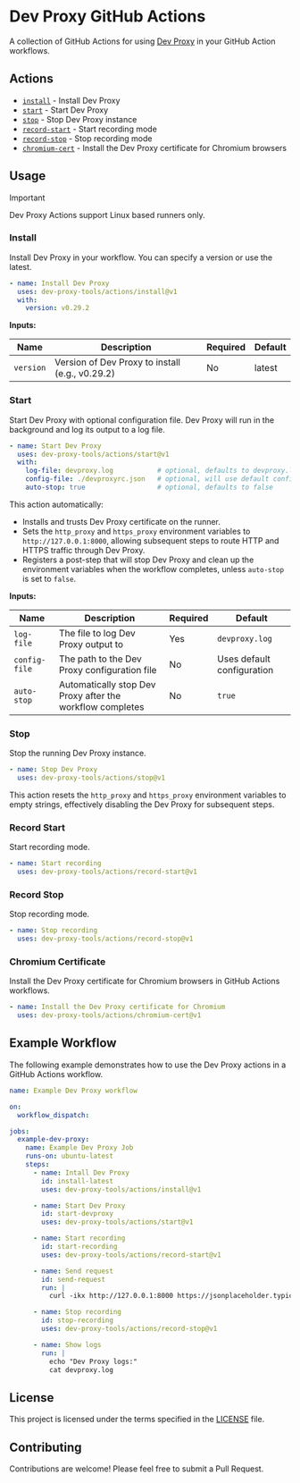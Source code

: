# Dev Proxy GitHub Actions

A collection of GitHub Actions for using [Dev Proxy](https://aka.ms/devproxy) in your GitHub Action workflows.

## Actions

- [`install`](#install) - Install Dev Proxy
- [`start`](#start) - Start Dev Proxy
- [`stop`](#stop) - Stop Dev Proxy instance
- [`record-start`](#record-start) - Start recording mode
- [`record-stop`](#record-stop) - Stop recording mode
- [`chromium-cert`](#chromium-cert) - Install the Dev Proxy certificate for Chromium browsers

## Usage

> [!IMPORTANT]  
> Dev Proxy Actions support Linux based runners only.

### Install

Install Dev Proxy in your workflow. You can specify a version or use the latest.

```yaml
- name: Install Dev Proxy
  uses: dev-proxy-tools/actions/install@v1
  with:
    version: v0.29.2
```

**Inputs:**

| Name | Description | Required | Default |
|------|-------------|----------|---------|
| `version` | Version of Dev Proxy to install (e.g., v0.29.2) | No | latest |

### Start

Start Dev Proxy with optional configuration file. Dev Proxy will run in the background and log its output to a log file.

```yaml
- name: Start Dev Proxy
  uses: dev-proxy-tools/actions/start@v1
  with:
    log-file: devproxy.log           # optional, defaults to devproxy.log
    config-file: ./devproxyrc.json   # optional, will use default configuration if not provided
    auto-stop: true                  # optional, defaults to false
```

This action automatically:
 
 - Installs and trusts Dev Proxy certificate on the runner.
 - Sets the `http_proxy` and `https_proxy` environment variables to `http://127.0.0.1:8000`, allowing subsequent steps to route HTTP and HTTPS traffic through Dev Proxy.
 - Registers a post-step that will stop Dev Proxy and clean up the environment variables when the workflow completes, unless `auto-stop` is set to `false`.

**Inputs:**

| Name | Description | Required | Default |
|------|-------------|----------|---------|
| `log-file` | The file to log Dev Proxy output to | Yes | `devproxy.log` |
| `config-file` | The path to the Dev Proxy configuration file | No | Uses default configuration |
| `auto-stop` | Automatically stop Dev Proxy after the workflow completes | No | `true` |

### Stop

Stop the running Dev Proxy instance.

```yaml
- name: Stop Dev Proxy
  uses: dev-proxy-tools/actions/stop@v1
```

This action resets the `http_proxy` and `https_proxy` environment variables to empty strings, effectively disabling the Dev Proxy for subsequent steps.

### Record Start

Start recording mode.

```yaml
- name: Start recording
  uses: dev-proxy-tools/actions/record-start@v1
```

### Record Stop

Stop recording mode.

```yaml
- name: Stop recording
  uses: dev-proxy-tools/actions/record-stop@v1
```

### Chromium Certificate

Install the Dev Proxy certificate for Chromium browsers in GitHub Actions workflows.

```yaml
- name: Install the Dev Proxy certificate for Chromium
  uses: dev-proxy-tools/actions/chromium-cert@v1
```

## Example Workflow

The following example demonstrates how to use the Dev Proxy actions in a GitHub Actions workflow.

```yaml
name: Example Dev Proxy workflow

on:
  workflow_dispatch:

jobs:
  example-dev-proxy:
    name: Example Dev Proxy Job
    runs-on: ubuntu-latest
    steps:
      - name: Intall Dev Proxy
        id: install-latest
        uses: dev-proxy-tools/actions/install@v1

      - name: Start Dev Proxy
        id: start-devproxy
        uses: dev-proxy-tools/actions/start@v1

      - name: Start recording
        id: start-recording
        uses: dev-proxy-tools/actions/record-start@v1

      - name: Send request
        id: send-request
        run: |
          curl -ikx http://127.0.0.1:8000 https://jsonplaceholder.typicode.com/posts

      - name: Stop recording
        id: stop-recording
        uses: dev-proxy-tools/actions/record-stop@v1

      - name: Show logs
        run: |
          echo "Dev Proxy logs:"
          cat devproxy.log
```

## License

This project is licensed under the terms specified in the [LICENSE](LICENSE) file.

## Contributing

Contributions are welcome! Please feel free to submit a Pull Request.